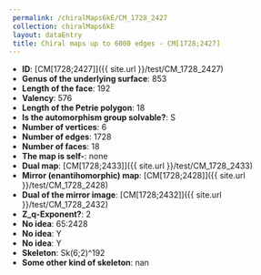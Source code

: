```yaml
--- 
 permalink: /chiralMaps6kE/CM_1728_2427 
 collection: chiralMaps6kE
 layout: dataEntry
 title: Chiral maps up to 6000 edges - CM[1728;2427]
---
```


- **ID**: [CM[1728;2427]]({{ site.url }}/test/CM_1728_2427)
- **Genus of the underlying surface**: 853
- **Length of the face**: 192
- **Valency**: 576
- **Length of the Petrie polygon**: 18
- **Is the automorphism group solvable?**: S
- **Number of vertices**: 6
- **Number of edges**: 1728
- **Number of faces**: 18
- **The map is self-**: none
- **Dual map**: [CM[1728;2433]]({{ site.url }}/test/CM_1728_2433)
- **Mirror (enantihomorphic) map**: [CM[1728;2428]]({{ site.url }}/test/CM_1728_2428)
- **Dual of the mirror image**: [CM[1728;2432]]({{ site.url }}/test/CM_1728_2432)
- **Z_q-Exponent?**: 2
- **No idea**:  65:2428
- **No idea**: Y
- **No idea**: Y
- **Skeleton**: Sk(6;2)^192
- **Some other kind of skeleton**: nan
